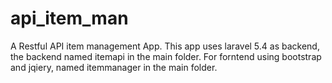 # api_item_man
A Restful API item management App. This app uses laravel 5.4 as backend, the backend named itemapi in the main folder. For forntend using bootstrap and jqiery, named itemmanager in the main folder. 

